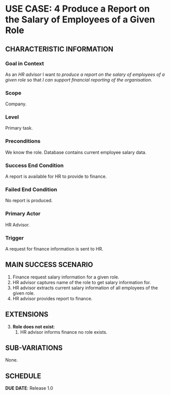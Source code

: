 # USE CASE: 4 Produce a Report on the Salary of Employees of a Given Role

## CHARACTERISTIC INFORMATION

### Goal in Context

As an *HR advisor* I want *to produce a report on the salary of employees of a given role* so that *I can support financial reporting of the organisation.*

### Scope

Company.

### Level

Primary task.

### Preconditions

We know the role. Database contains current employee salary data.

### Success End Condition

A report is available for HR to provide to finance.

### Failed End Condition

No report is produced.

### Primary Actor

HR Advisor.

### Trigger

A request for finance information is sent to HR.

## MAIN SUCCESS SCENARIO

1. Finance request salary information for a given role.
2. HR advisor captures name of the role to get salary information for.
3. HR advisor extracts current salary information of all employees of the given role.
4. HR advisor provides report to finance.

## EXTENSIONS

3. **Role does not exist**:
    1. HR advisor informs finance no role exists.

## SUB-VARIATIONS

None.

## SCHEDULE

**DUE DATE**: Release 1.0